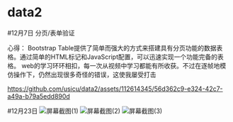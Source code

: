 # data2
#12月7日 分页/表单验证


心得：
Bootstrap Table提供了简单而强大的方式来搭建具有分页功能的数据表格。通过简单的HTML标记和JavaScript配置，可以迅速实现一个功能完备的表格。
web的学习环环相扣，每一次从视频中学习都能有所收获。不过在逐帧地模仿操作下，仍然出现很多奇怪的错误，这使我屡受打击

https://github.com/usicu/data2/assets/112614345/56d362c9-e324-42c7-a49a-b79a5edd890d





#12月23日
![屏幕截图(1)](https://github.com/usicu/data2/assets/112614345/a24bcb5d-7090-4864-ba27-5ee9cfed1fc4)
![屏幕截图(2)](https://github.com/usicu/data2/assets/112614345/6a107701-322e-47d7-94ac-0417e89f396b)
![屏幕截图(3)](https://github.com/usicu/data2/assets/112614345/5e824145-fd42-4939-bb06-a8b5774555f7)
